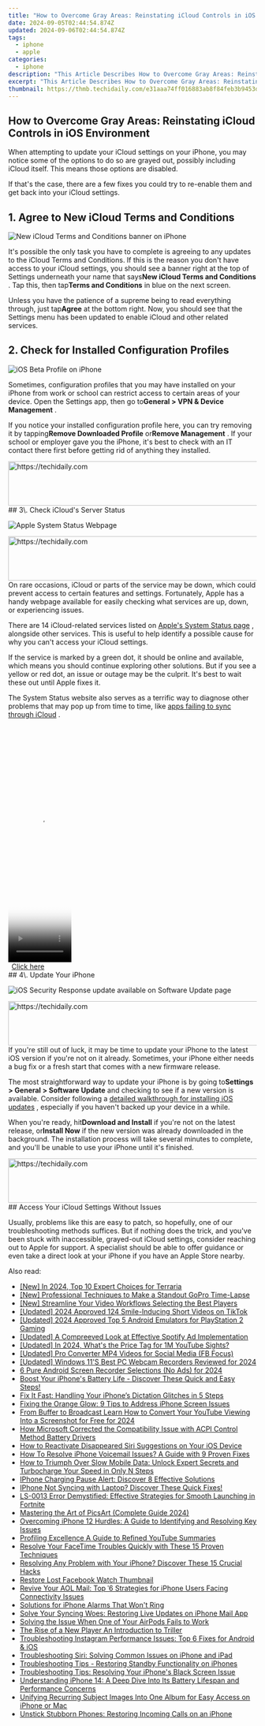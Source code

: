 ```yaml
---
title: "How to Overcome Gray Areas: Reinstating iCloud Controls in iOS Environment"
date: 2024-09-05T02:44:54.874Z
updated: 2024-09-06T02:44:54.874Z
tags:
  - iphone
  - apple
categories:
  - iphone
description: "This Article Describes How to Overcome Gray Areas: Reinstating iCloud Controls in iOS Environment"
excerpt: "This Article Describes How to Overcome Gray Areas: Reinstating iCloud Controls in iOS Environment"
thumbnail: https://thmb.techidaily.com/e31aaa74ff016883ab8f84feb3b9453dbf2ea0039f672d3d44453dbbd8a5a231.jpg
---
```


## How to Overcome Gray Areas: Reinstating iCloud Controls in iOS Environment

 When attempting to update your iCloud settings on your iPhone, you may notice some of the options to do so are grayed out, possibly including iCloud itself. This means those options are disabled.

 If that's the case, there are a few fixes you could try to re-enable them and get back into your iCloud settings.

## 1\. Agree to New iCloud Terms and Conditions

![New iCloud Terms and Conditions banner on iPhone](https://static1.makeuseofimages.com/wordpress/wp-content/uploads/2023/06/iphone-icloud-terms-and-conditions.jpg)

 It's possible the only task you have to complete is agreeing to any updates to the iCloud Terms and Conditions. If this is the reason you don't have access to your iCloud settings, you should see a banner right at the top of Settings underneath your name that says**New iCloud Terms and Conditions** . Tap this, then tap**Terms and Conditions** in blue on the next screen.

 Unless you have the patience of a supreme being to read everything through, just tap**Agree** at the bottom right. Now, you should see that the Settings menu has been updated to enable iCloud and other related services.

## 2\. Check for Installed Configuration Profiles

![iOS Beta Profile on iPhone](https://static1.makeuseofimages.com/wordpress/wp-content/uploads/2021/06/how-to-remove-ios-beta-profile.jpg)

 Sometimes, configuration profiles that you may have installed on your iPhone from work or school can restrict access to certain areas of your device. Open the Settings app, then go to**General > VPN & Device Management** .

 If you notice your installed configuration profile here, you can try removing it by tapping**Remove Downloaded Profile** or**Remove Management** . If your school or employer gave you the iPhone, it's best to check with an IT contact there first before getting rid of anything they installed.

<!-- affiliate ads begin -->
<a href="https://appsumo.8odi.net/c/5597632/2037346/7443" target="_top" id="2037346">
  <img src="//a.impactradius-go.com/display-ad/7443-2037346" border="0" alt="https://techidaily.com" width="728" height="90"/>
</a>
<img height="0" width="0" src="https://appsumo.8odi.net/i/5597632/2037346/7443" style="position:absolute;visibility:hidden;" border="0" />
<!-- affiliate ads end -->
## 3\. Check iCloud's Server Status

![Apple System Status Webpage](https://static1.makeuseofimages.com/wordpress/wp-content/uploads/2023/06/apple-system-status-webpage.jpg)

<!-- affiliate ads begin -->
<a href="https://aligracehair.sjv.io/c/5597632/1896546/19272" target="_top" id="1896546">
  <img src="//a.impactradius-go.com/display-ad/19272-1896546" border="0" alt="https://techidaily.com" width="728" height="90"/>
</a>
<img height="0" width="0" src="https://aligracehair.sjv.io/i/5597632/1896546/19272" style="position:absolute;visibility:hidden;" border="0" />
<!-- affiliate ads end -->
 On rare occasions, iCloud or parts of the service may be down, which could prevent access to certain features and settings. Fortunately, Apple has a handy webpage available for easily checking what services are up, down, or experiencing issues.

 There are 14 iCloud-related services listed on [Apple's System Status page](https://www.apple.com/support/systemstatus/) , alongside other services. This is useful to help identify a possible cause for why you can't access your iCloud settings.

 If the service is marked by a green dot, it should be online and available, which means you should continue exploring other solutions. But if you see a yellow or red dot, an issue or outage may be the culprit. It's best to wait these out until Apple fixes it.

 The System Status website also serves as a terrific way to diagnose other problems that may pop up from time to time, like [apps failing to sync through iCloud](https://www.makeuseof.com/fix-apple-apps-sync-icloud/) .

<!-- affiliate ads begin -->
<span id="1938136">
					<video width="128" height="480" style="cursor:pointer"
           poster="//a.impactradius-go.com/display-clicktoplayimage/1938136.png"
           onclick="if(!this.playClicked){this.play();this.setAttribute('controls',true);this.playClicked=true;}">
	   <source src="//a.impactradius-go.com/display-ad/22993-1938136">
	   <img src="//a.impactradius-go.com/display-clicktoplayimage/1938136.png" style="border: none; height: 100%; width: 100%; object-fit: contain">
	</video>
	<div style="width:80px;text-align:center"><a href="javascript:window.open(decodeURIComponent('https%3A%2F%2Fhomestyler.sjv.io%2Fc%2F5597632%2F1938136%2F22993'), '_blank');void(0);">Click here</a></div>
</span>
<img height="0" width="0" src="https://imp.pxf.io/i/5597632/1938136/22993" style="position:absolute;visibility:hidden;" border="0" />
<!-- affiliate ads end -->
## 4\. Update Your iPhone

![iOS Security Response update available on Software Update page](https://static1.makeuseofimages.com/wordpress/wp-content/uploads/2023/01/rapid-security-response-update-ios.jpg)

<!-- affiliate ads begin -->
<a href="https://aligracehair.sjv.io/c/5597632/2115937/19272" target="_top" id="2115937">
  <img src="//a.impactradius-go.com/display-ad/19272-2115937" border="0" alt="https://techidaily.com" width="728" height="90"/>
</a>
<img height="0" width="0" src="https://aligracehair.sjv.io/i/5597632/2115937/19272" style="position:absolute;visibility:hidden;" border="0" />
<!-- affiliate ads end -->
 If you're still out of luck, it may be time to update your iPhone to the latest iOS version if you're not on it already. Sometimes, your iPhone either needs a bug fix or a fresh start that comes with a new firmware release.

 The most straightforward way to update your iPhone is by going to**Settings > General > Software Update** and checking to see if a new version is available. Consider following a [detailed walkthrough for installing iOS updates](https://www.makeuseof.com/tag/update-iphone-ios-apps-data/) , especially if you haven't backed up your device in a while.

 When you're ready, hit**Download and Install** if you're not on the latest release, or**Install Now** if the new version was already downloaded in the background. The installation process will take several minutes to complete, and you'll be unable to use your iPhone until it's finished.

<!-- affiliate ads begin -->
<a href="https://coinrule.sjv.io/c/5597632/1958378/18409" target="_top" id="1958378">
  <img src="//a.impactradius-go.com/display-ad/18409-1958378" border="0" alt="https://techidaily.com" width="728" height="90"/>
</a>
<img height="0" width="0" src="https://coinrule.sjv.io/i/5597632/1958378/18409" style="position:absolute;visibility:hidden;" border="0" />
<!-- affiliate ads end -->
## Access Your iCloud Settings Without Issues

 Usually, problems like this are easy to patch, so hopefully, one of our troubleshooting methods suffices. But if nothing does the trick, and you've been stuck with inaccessible, grayed-out iCloud settings, consider reaching out to Apple for support. A specialist should be able to offer guidance or even take a direct look at your iPhone if you have an Apple Store nearby.

<ins class="adsbygoogle"
     style="display:block"
     data-ad-format="autorelaxed"
     data-ad-client="ca-pub-7571918770474297"
     data-ad-slot="1223367746"></ins>



<ins class="adsbygoogle"
     style="display:block"
     data-ad-client="ca-pub-7571918770474297"
     data-ad-slot="8358498916"
     data-ad-format="auto"
     data-full-width-responsive="true"></ins>

<span class="atpl-alsoreadstyle">Also read:</span>
<div><ul>
<li><a href="https://desktop-recording.techidaily.com/new-in-2024-top-10-expert-choices-for-terraria/"><u>[New] In 2024, Top 10 Expert Choices for Terraria</u></a></li>
<li><a href="https://extra-guidance.techidaily.com/new-professional-techniques-to-make-a-standout-gopro-time-lapse/"><u>[New] Professional Techniques to Make a Standout GoPro Time-Lapse</u></a></li>
<li><a href="https://some-guidance.techidaily.com/new-streamline-your-video-workflows-selecting-the-best-players/"><u>[New] Streamline Your Video Workflows  Selecting the Best Players</u></a></li>
<li><a href="https://tiktok-clips.techidaily.com/updated-2024-approved-124-smile-inducing-short-videos-on-tiktok/"><u>[Updated] 2024 Approved  124 Smile-Inducing Short Videos on TikTok</u></a></li>
<li><a href="https://visual-screen-recording.techidaily.com/updated-2024-approved-top-5-android-emulators-for-playstation-2-gaming/"><u>[Updated] 2024 Approved  Top 5 Android Emulators for PlayStation 2 Gaming</u></a></li>
<li><a href="https://extra-resources.techidaily.com/updated-a-compreeved-look-at-effective-spotify-ad-implementation/"><u>[Updated] A Compreeved Look at Effective Spotify Ad Implementation</u></a></li>
<li><a href="https://youtube-web.techidaily.com/ed-in-2024-whats-the-price-tag-for-1m-youtube-sights/"><u>[Updated] In 2024, What's the Price Tag for 1M YouTube Sights?</u></a></li>
<li><a href="https://facebook-video-recording.techidaily.com/updated-pro-converter-mp4-videos-for-social-media-fb-focus/"><u>[Updated] Pro Converter  MP4 Videos for Social Media (FB Focus)</u></a></li>
<li><a href="https://screen-mirroring-recording.techidaily.com/updated-windows-11s-best-pc-webcam-recorders-reviewed-for-2024/"><u>[Updated] Windows 11'S Best PC Webcam Recorders Reviewed for 2024</u></a></li>
<li><a href="https://video-screen-grab.techidaily.com/6-pure-android-screen-recorder-selections-no-ads-for-2024/"><u>6 Pure Android Screen Recorder Selections (No Ads) for 2024</u></a></li>
<li><a href="https://fox-that.techidaily.com/boost-your-iphones-battery-life-discover-these-quick-and-easy-steps/"><u>Boost Your iPhone's Battery Life - Discover These Quick and Easy Steps!</u></a></li>
<li><a href="https://fox-that.techidaily.com/fix-it-fast-handling-your-iphones-dictation-glitches-in-5-steps/"><u>Fix It Fast: Handling Your iPhone’s Dictation Glitches in 5 Steps</u></a></li>
<li><a href="https://fox-that.techidaily.com/fixing-the-orange-glow-9-tips-to-address-iphone-screen-issues/"><u>Fixing the Orange Glow: 9 Tips to Address iPhone Screen Issues</u></a></li>
<li><a href="https://youtube-zero.techidaily.com/buffer-to-broadcast-learn-how-to-convert-your-youtube-viewing-into-a-screenshot-for-free-for-2024/"><u>From Buffer to Broadcast  Learn How to Convert Your YouTube Viewing Into a Screenshot for Free for 2024</u></a></li>
<li><a href="https://driver-download.techidaily.com/how-microsoft-corrected-the-compatibility-issue-with-acpi-control-method-battery-drivers/"><u>How Microsoft Corrected the Compatibility Issue with ACPI Control Method Battery Drivers</u></a></li>
<li><a href="https://fox-that.techidaily.com/how-to-reactivate-disappeared-siri-suggestions-on-your-ios-device/"><u>How to Reactivate Disappeared Siri Suggestions on Your iOS Device</u></a></li>
<li><a href="https://fox-that.techidaily.com/how-to-resolve-iphone-voicemail-issues-a-guide-with-9-proven-fixes/"><u>How To Resolve iPhone Voicemail Issues? A Guide with 9 Proven Fixes</u></a></li>
<li><a href="https://fox-that.techidaily.com/how-to-triumph-over-slow-mobile-data-unlock-expert-secrets-and-turbocharge-your-speed-in-only-n-steps/"><u>How to Triumph Over Slow Mobile Data: Unlock Expert Secrets and Turbocharge Your Speed in Only N Steps</u></a></li>
<li><a href="https://fox-that.techidaily.com/iphone-charging-pause-alert-discover-8-effective-solutions/"><u>IPhone Charging Pause Alert: Discover 8 Effective Solutions</u></a></li>
<li><a href="https://fox-that.techidaily.com/iphone-not-syncing-with-laptop-discover-these-quick-fixes/"><u>IPhone Not Syncing with Laptop? Discover These Quick Fixes!</u></a></li>
<li><a href="https://win-blog.techidaily.com/ls-0013-error-demystified-effective-strategies-for-smooth-launching-in-fortnite/"><u>LS-0013 Error Demystified: Effective Strategies for Smooth Launching in Fortnite</u></a></li>
<li><a href="https://extra-lessons.techidaily.com/mastering-the-art-of-picsart-complete-guide-2024/"><u>Mastering the Art of PicsArt (Complete Guide 2024)</u></a></li>
<li><a href="https://fox-that.techidaily.com/overcoming-iphone-12-hurdles-a-guide-to-identifying-and-resolving-key-issues/"><u>Overcoming iPhone 12 Hurdles: A Guide to Identifying and Resolving Key Issues</u></a></li>
<li><a href="https://youtube-docs.techidaily.com/ling-excellence-a-guide-to-refined-youtube-summaries/"><u>Profiling Excellence  A Guide to Refined YouTube Summaries</u></a></li>
<li><a href="https://fox-that.techidaily.com/resolve-your-facetime-troubles-quickly-with-these-15-proven-techniques/"><u>Resolve Your FaceTime Troubles Quickly with These 15 Proven Techniques</u></a></li>
<li><a href="https://fox-that.techidaily.com/resolving-any-problem-with-your-iphone-discover-these-15-crucial-hacks/"><u>Resolving Any Problem with Your iPhone? Discover These 15 Crucial Hacks</u></a></li>
<li><a href="https://facebook-video-content.techidaily.com/restore-lost-facebook-watch-thumbnail/"><u>Restore Lost Facebook Watch Thumbnail</u></a></li>
<li><a href="https://fox-that.techidaily.com/revive-your-aol-mail-top-6-strategies-for-iphone-users-facing-connectivity-issues/"><u>Revive Your AOL Mail: Top ˈ6 Strategies for iPhone Users Facing Connectivity Issues</u></a></li>
<li><a href="https://fox-that.techidaily.com/solutions-for-iphone-alarms-that-wont-ring/"><u>Solutions for iPhone Alarms That Won't Ring</u></a></li>
<li><a href="https://fox-that.techidaily.com/solve-your-syncing-woes-restoring-live-updates-on-iphone-mail-app/"><u>Solve Your Syncing Woes: Restoring Live Updates on iPhone Mail App</u></a></li>
<li><a href="https://fox-that.techidaily.com/solving-the-issue-when-one-of-your-airpods-fails-to-work/"><u>Solving the Issue When One of Your AirPods Fails to Work</u></a></li>
<li><a href="https://extra-resources.techidaily.com/the-rise-of-a-new-player-an-introduction-to-triller/"><u>The Rise of a New Player  An Introduction to Triller</u></a></li>
<li><a href="https://fox-that.techidaily.com/troubleshooting-instagram-performance-issues-top-6-fixes-for-android-and-ios/"><u>Troubleshooting Instagram Performance Issues: Top 6 Fixes for Android & iOS</u></a></li>
<li><a href="https://fox-that.techidaily.com/troubleshooting-siri-solving-common-issues-on-iphone-and-ipad/"><u>Troubleshooting Siri: Solving Common Issues on iPhone and iPad</u></a></li>
<li><a href="https://fox-that.techidaily.com/troubleshooting-tips-restoring-standby-functionality-on-iphones/"><u>Troubleshooting Tips - Restoring Standby Functionality on iPhones</u></a></li>
<li><a href="https://fox-that.techidaily.com/troubleshooting-tips-resolving-your-iphones-black-screen-issue/"><u>Troubleshooting Tips: Resolving Your iPhone's Black Screen Issue</u></a></li>
<li><a href="https://fox-that.techidaily.com/understanding-iphone-14-a-deep-dive-into-its-battery-lifespan-and-performance-concerns/"><u>Understanding iPhone 14: A Deep Dive Into Its Battery Lifespan and Performance Concerns</u></a></li>
<li><a href="https://fox-that.techidaily.com/unifying-recurring-subject-images-into-one-album-for-easy-access-on-iphone-or-mac/"><u>Unifying Recurring Subject Images Into One Album for Easy Access on iPhone or Mac</u></a></li>
<li><a href="https://fox-that.techidaily.com/unstick-stubborn-phones-restoring-incoming-calls-on-an-iphone/"><u>Unstick Stubborn Phones: Restoring Incoming Calls on an iPhone</u></a></li>
</ul></div>
